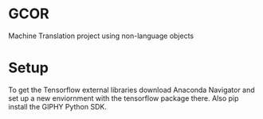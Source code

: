 # GCOR
Machine Translation project using non-language objects 

# Setup
To get the Tensorflow external libraries download Anaconda Navigator and set up a new enviornment with the tensorflow package there. Also pip install the GIPHY Python SDK.

